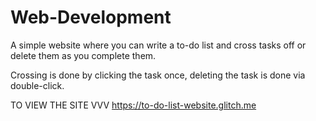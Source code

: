 # Web-Development
A simple website where you can write a to-do list and cross tasks off or delete them as you complete them.

Crossing is done by clicking the task once, deleting the task is done via double-click.

TO VIEW THE SITE VVV
https://to-do-list-website.glitch.me
